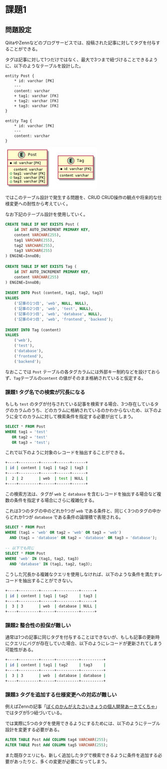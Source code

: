 # 課題1

<!-- START doctoc -->
<!-- END doctoc -->

## 問題設定

QiitaやZennなどのブログサービスでは、投稿された記事に対してタグを付与することができる。

タグは記事に対して1つだけではなく、最大で3つまで紐づけることできるように、以下のようなテーブルを設計した。

```puml
entity Post {
    * id: varchar [PK]
    ---
    content: varchar
    + tag1: varchar [FK]
    + tag2: varchar [FK]
    + tag3: varchar [FK]
}

entity Tag {
    * id: varchar [PK]
    ---
    content: varchar
}
```

![](./assets/problem.png)

ではこのテーブル設計で発生する問題を、CRUD
CRUD操作の観点や将来的な仕様変更への耐性から考えていく。

なお下記のテーブル設計を使用していく。

```sql
CREATE TABLE IF NOT EXISTS Post (
    id INT AUTO_INCREMENT PRIMARY KEY,
    content VARCHAR(255),
    tag1 VARCHAR(255),
    tag2 VARCHAR(255),
    tag3 VARCHAR(255)
) ENGINE=InnoDB;

CREATE TABLE IF NOT EXISTS Tag (
    id INT AUTO_INCREMENT PRIMARY KEY,
    content VARCHAR(255)
) ENGINE=InnoDB;

INSERT INTO Post (content, tag1, tag2, tag3)
VALUES
    ('記事の1つ目', 'web', NULL, NULL),
    ('記事の2つ目', 'web', 'test', NULL),
    ('記事の3つ目', 'web', 'database', NULL),
    ('記事の4つ目', 'web', 'frontend', 'backend');

INSERT INTO Tag (content)
VALUES
    ('web'),
    ('test'),
    ('database'),
    ('frontend'),
    ('backend');
```

なおここでは `Post` テーブルの各タグカラムには外部キー制約などを設けておらず、`Tag`テーブルの`content` の値がそのまま格納されていると仮定する。

### 課題1 タグ名での検索が冗長になる

もしも `test` のタグが付与されている記事を検索する場合、3つ存在しているタグのカラムのうち、どのカラムに格納されているのかわからないため、以下のように全てのカラムに対して検索条件を指定する必要が出てしまう。

```sql
SELECT * FROM Post
WHERE tag1 = 'test'
   OR tag2 = 'test'
   OR tag3 = 'test';
```

これで以下のように対象のレコードを抽出することができる。

```bash
+----+---------+------+------+------+
| id | content | tag1 | tag2 | tag3 |
+----+---------+------+------+------+
|  2 | 2       | web  | test | NULL |
+----+---------+------+------+------+
```

この検索方法は、タグが `web` と `database` を含むレコードを抽出する場合など複数の条件を指定する場合にさらに複雑化する。

これは3つのタグの中のどれか1つが `web` である条件と、同じく3つのタグの中からどれか1つが `database` である条件の論理積で表現される。

```sql
SELECT * FROM Post
WHERE (tag1 = 'web' OR tag2 = 'web' OR tag3 = 'web')
  AND (tag1 = 'database' OR tag2 = 'database' OR tag3 = 'database');

-- 以下でも同じ
SELECT * FROM Post
WHERE 'web' IN (tag1, tag2, tag3)
  AND 'database' IN (tag1, tag2, tag3);
```

こうした冗長かる複雑なクエリを使用しなければ、以下のような条件を満たすレコードを抽出することができない。

```bash
+----+---------+------+----------+------+
| id | content | tag1 | tag2     | tag3 |
+----+---------+------+----------+------+
|  3 | 3       | web  | database | NULL |
+----+---------+------+----------+------+
```

### 課題2 整合性の担保が難しい

通常は1つの記事に同じタグを付与することはできないが、もしも記事の更新時にクエリにバグが存在していた場合、以下のようにレコードが更新されてしまう可能性がある。

```bash
+----+---------+------+----------+----------+
| id | content | tag1 | tag2     | tag3     |
+----+---------+------+----------+----------+
|  3 | 3       | web  | database | database |
+----+---------+------+----------+----------+
```

### 課題3 タグを追加する仕様変更への対応が難しい

例えばZennの記事「[ぼくのかんがえたさいきょうの個人開発あーきてくちゃ](https://zenn.dev/eringiv3/articles/c44d5400e5603e)」ではタグが5つ紐づいている。

では実際に5つのタグを使用できるようにするためには、以下のようにテーブル設計を変更する必要がある。

```sql
ALTER TABLE Post Add COLUMN tag4 VARCHAR(255);
ALTER TABLE Post Add COLUMN tag5 VARCHAR(255);
```

また既存クエリにも、新しく追加したタグで検索できるように条件を追加する必要があったりと、多くの変更が必要になってしまう。
